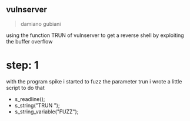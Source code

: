 ## vulnserver

> damiano gubiani

using the function TRUN of vulnserver to get 
a reverse shell by exploiting the buffer overflow

# step: 1

with the program spike i started to fuzz the parameter trun
i wrote a little script to do that

- s_readline();
- s_string("TRUN ");
- s_string_variable("FUZZ");


